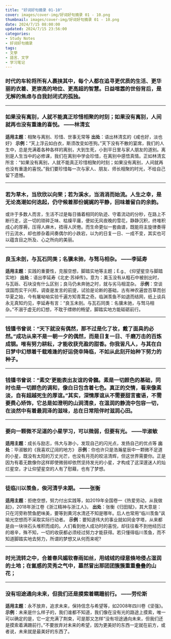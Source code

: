 ```yaml
---
title: "好词好句摘录 01-10"
cover: images/cover-img/好词好句摘录 01 - 10.png
thumbnail: images/cover-img/好词好句摘录 01 - 10.png
date: 2024/7/15 08:00:00
updated: 2024/7/15 23:56:00
categories:
- Study Notes
- 好词好句摘录
tags: 
- 文學
- 語言、文字
- 学习笔记
---
```


### 时代的车轮将所有人裹挟其中，每个人都在追寻更优质的生活、更华丽的衣着、更崇高的地位、更高超的智慧。日益喧嚣的世俗背后，是无解的焦虑与自我封闭式的孤独。
---
### 如果没有离别，人就不能真正珍惜相聚的时刻；如果没有离别，人间就再也没有重逢的喜悦。      ——林清玄
**适用主题**：相聚与离别、珍惜、世事无常等
**出处**：语出林清玄的《咸也好，淡也好》
**示例：**“天上浮云如白衣，斯须改变如苍狗。”天下没有不散的宴席，我们的人生中，总是充满着各种各样的离别，大到生死，小到平日里与家人朋友的道别。离别是人生当中的必修课，我们在离别中学会珍惜，在离别中感悟真情。正如林清玄所言：“如果没有离别，人就不能真正珍惜相聚的时刻；如果没有离别，人间就再也没有重逢的喜悦。”我们要珍惜每一次与家人、朋友、师长相聚的时光，不给自己留下遗憾。

---
### 若为草木，当欣欣以向荣；若为溪水，当涓涓而始流。人生之幸，是无论高潮如何迭起，仍守候着那份娓娓的平静，回味着留白的余韵。
或许于多数人而言，生活不过是每日循着相同的轨迹、守着流动的分秒，在路上不断行走，这一切的琐碎乏味、枯燥平庸，便如无风夜晚的雪花，静静沉积，终堆积成心的厚褥，压得人麻木，捂得人厌倦。而生命更似一套曲谱，既能将主旋律奏得行云流水，却也掺杂着间奏偶尔的小跌宕，以为的日复一日、一成不变，其实也可以蕴含目之所及、心之所向的美丽。

---
### 良玉未剖，与瓦石同类；名骥未驰，与驽马相杂。     ——李延寿
**适用主题**：实践的重要性，克服空想，脚踏实地等主题；E.g., 《仰望星空与脚踏实地》
**出处**：语出李延寿《北史·苏绰传》。意为：美玉没有从粗石中被剖出时，与瓦砾、石块没有什么区别；良马仍未奔驰之时，就与劣马相混杂。
**示例**：空谈误国而实干兴邦，调查是发言的前提，试验是论断的基础，古有神农遍尝百草而创华夏之始，今有屠呦呦实验千遍方知青蒿之奇。临渊羡鱼不如退而结网，纸上谈兵永无真知灼见，李延寿有言：“良玉未剖。与瓦石同类：名骥未驰，与驽马相杂。”不溺于虚无的幻想，不耽于缥缈的畅望，脚踏实地方能砥砺前行。

---
### 钱锺书曾说：“天下就没有偶然，那不过是化了妆，戴了面具的必然。”成功从来不是一朝一夕的偶然，而是日复一日、千磨万击的百炼成钢。唯有努力耕耘，才能收获充盈的甜香。你我皆凡人，与其在白日梦中幻想着千载难逢的好运侥幸降临，不如从此刻开始种下努力的种子。
---
### 钱锺书曾说：“素交’更能表出友谊的骨髓。素是一切颜色的基础，同时也是一切颜色的调和，像白日包含着七色。真正的交情，看来像素淡，自有超越死生的厚谊。”其实，深情厚谊从不需要甜言蜜语，不需要费心矫饰，它总是如澄明的山涧清泉，在温润的静流中包容一切，在淡然中有着最润泽的滋味，总在日常陪伴时滋润心田。
---
### 要向一颗微不足道的小星学习，可以微弱，但要有光。 ——毕淑敏
**适用主题**：成长与励志，伟大与渺小，发现自己的闪光点，发扬自己的优点等
**出处**：毕淑敏的《我喜欢辽阔的地方》
**示例**：你也许只是浩瀚星辰中一颗微不足道的小星，既没有太阳的万丈光芒，也没有月亮的皎洁清辉，但这世界需要你。正是因为有着无数像你这样即使微弱却依然坚持发光的小星，才构成了这深邃迷人的灿烂星空，才让仰望星空的人有了慰藉，也有了梦想。

---
### 徒临川以羡鱼，俟河清乎未期。     ——张衡
**适用主题**：拒绝空想，努力付出实践等，如2019年全国卷一《热爱劳动，从我做起》，2018年浙江卷《浙江精神与浙江人》。
**出处**：张衡《归田赋》，其大意是：只在河旁称赞鱼肥味美，要等到黄河水清还不知是哪年。后人也常用“临川羡鱼”讽喻光空想而不采取实际行动者。
**示例**：要知道伟大的事业就如同金字塔，从来都是由一块块石头堆积而成的。人们看到他人成功时的喜悦，却往往看不到他经历过的艰辛，殊不知，一切的收获都必须经过努力才能获得。若只懂得临川羡鱼，而不知道脚踏实地去努力，所谓的梦想又从何而来呢?

---
### 时光流转之中，合着春风媚软春雨如丝，用绒绒的绿意倏地侵占湿润的土地；在氤感的灵秀之气中，墓然冒出那团团簇簇重重叠叠的山花；
---
### 没有坦途通向未来，但我们还是摸索着瞒跚前行。     ——劳伦斯
**适用主题**：永不放弃，追求未来，保持信念与希望等，如2008年四川卷《坚强》。
**示例**：未来是什么样子的，我们谁都不知道，我们像在没有光的路途上摸索，唯一可以确定的是，它一定充满了荆束，可是那又怎样“没有坦途通向未来，但我们还是摸索着满跚前行。”不要放弃对未来的希望，因为更美好的东西一定就在前方，或者说，未来就是最美好的东西了。